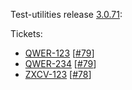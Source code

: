 Test-utilities release [3.0.71](https://github.com/maweeks/test-utilities/pull/80):

Tickets:

- [QWER-123](https://bob.atlassian.net/browse/QWER-123) [[#79](https://github.com/maweeks/test-utilities/pull/79)]
- [QWER-234](https://bob.atlassian.net/browse/QWER-234) [[#79](https://github.com/maweeks/test-utilities/pull/79)]
- [ZXCV-123](https://bob.atlassian.net/browse/ZXCV-123) [[#78](https://github.com/maweeks/test-utilities/pull/78)]
